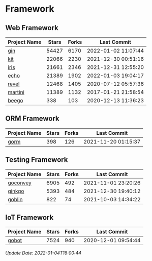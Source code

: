# Framework

## Web Framework
| Project Name | Stars | Forks | Last Commit |
| ------------ | ----- | ----- | ----------- |
| [gin](https://github.com/gin-gonic/gin) | 54427 | 6170 | 2022-01-02 11:07:44 |
| [kit](https://github.com/go-kit/kit) | 22066 | 2230 | 2021-12-30 00:51:16 |
| [iris](https://github.com/kataras/iris) | 21661 | 2346 | 2021-12-31 12:55:20 |
| [echo](https://github.com/labstack/echo) | 21389 | 1902 | 2022-01-03 19:04:17 |
| [revel](https://github.com/revel/revel) | 12468 | 1405 | 2020-07-12 05:57:36 |
| [martini](https://github.com/go-martini/martini) | 11389 | 1132 | 2017-01-21 21:58:54 |
| [beego](https://github.com/astaxie/beego) | 338 | 103 | 2020-12-13 11:36:23 |

## ORM Framework
| Project Name | Stars | Forks | Last Commit |
| ------------ | ----- | ----- | ----------- |
| [gorm](https://github.com/jinzhu/gorm) | 398 | 126 | 2021-11-20 01:15:37 |

## Testing Framework
| Project Name | Stars | Forks | Last Commit |
| ------------ | ----- | ----- | ----------- |
| [goconvey](https://github.com/smartystreets/goconvey) | 6905 | 492 | 2021-11-01 23:20:26 |
| [ginkgo](https://github.com/onsi/ginkgo) | 5393 | 484 | 2021-12-30 19:40:12 |
| [goblin](https://github.com/franela/goblin) | 822 | 74 | 2021-10-03 14:34:22 |

## IoT Framework
| Project Name | Stars | Forks | Last Commit |
| ------------ | ----- | ----- | ----------- |
| [gobot](https://github.com/hybridgroup/gobot) | 7524 | 940 | 2020-12-01 09:54:44 |

*Update Date: 2022-01-04T18:00:44*